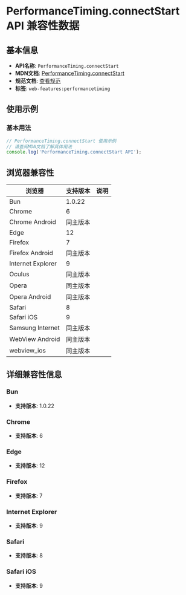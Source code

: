 # PerformanceTiming.connectStart API 兼容性数据

## 基本信息

- **API名称**: `PerformanceTiming.connectStart`
- **MDN文档**: [PerformanceTiming.connectStart](https://developer.mozilla.org/docs/Web/API/PerformanceTiming/connectStart)
- **规范文档**: [查看规范](https://w3c.github.io/navigation-timing/#dom-performancetiming-connectstart)
- **标签**: `web-features:performancetiming`

## 使用示例

### 基本用法

```javascript
// PerformanceTiming.connectStart 使用示例
// 请查阅MDN文档了解具体用法
console.log('PerformanceTiming.connectStart API');
```

## 浏览器兼容性

| 浏览器 | 支持版本 | 说明 |
|--------|----------|------|
| Bun | 1.0.22 |  |
| Chrome | 6 |  |
| Chrome Android | 同主版本 |  |
| Edge | 12 |  |
| Firefox | 7 |  |
| Firefox Android | 同主版本 |  |
| Internet Explorer | 9 |  |
| Oculus | 同主版本 |  |
| Opera | 同主版本 |  |
| Opera Android | 同主版本 |  |
| Safari | 8 |  |
| Safari iOS | 9 |  |
| Samsung Internet | 同主版本 |  |
| WebView Android | 同主版本 |  |
| webview_ios | 同主版本 |  |

## 详细兼容性信息

### Bun

- **支持版本**: 1.0.22

### Chrome

- **支持版本**: 6

### Edge

- **支持版本**: 12

### Firefox

- **支持版本**: 7

### Internet Explorer

- **支持版本**: 9

### Safari

- **支持版本**: 8

### Safari iOS

- **支持版本**: 9

